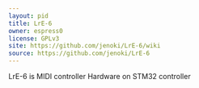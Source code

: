 ```yaml
---
layout: pid
title: LrE-6
owner: espress0
license: GPLv3
site: https://github.com/jenoki/LrE-6/wiki
source: https://github.com/jenoki/LrE-6
---
```

LrE-6 is MIDI controller Hardware on STM32 controller